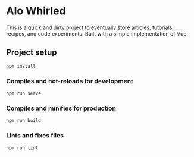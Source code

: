 # Alo Whirled
This is a quick and dirty project to eventually store articles, tutorials, recipes, and code experiments. Built with a simple implementation of Vue.

## Project setup
```
npm install
```

### Compiles and hot-reloads for development
```
npm run serve
```

### Compiles and minifies for production
```
npm run build
```

### Lints and fixes files
```
npm run lint
```
